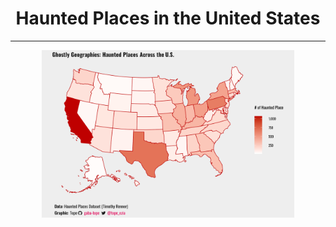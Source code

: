 <h1 align="center"> Haunted Places in the United States </h1>

---

<p align="center">
  <img src="/2023/2023-10-10/haunted_places(2023-10-10).png" width="80%">
</p>

